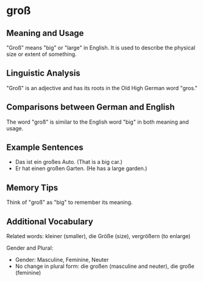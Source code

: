 # groß
## Meaning and Usage
"Groß" means "big" or "large" in English. It is used to describe the physical size or extent of something.

## Linguistic Analysis
"Groß" is an adjective and has its roots in the Old High German word "gros."

## Comparisons between German and English
The word "groß" is similar to the English word "big" in both meaning and usage.

## Example Sentences
- Das ist ein großes Auto. (That is a big car.)
- Er hat einen großen Garten. (He has a large garden.)

## Memory Tips
Think of "groß" as "big" to remember its meaning.

## Additional Vocabulary
Related words: kleiner (smaller), die Größe (size), vergrößern (to enlarge)

Gender and Plural: 
- Gender: Masculine, Feminine, Neuter
- No change in plural form: die großen (masculine and neuter), die große (feminine)